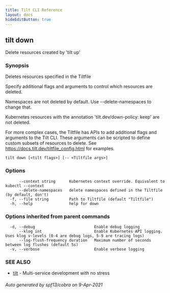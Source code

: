 ```yaml
---
title: Tilt CLI Reference
layout: docs
hideEditButton: true
---
```

## tilt down

Delete resources created by 'tilt up'

### Synopsis


Deletes resources specified in the Tiltfile

Specify additional flags and arguments to control which resources are deleted.

Namespaces are not deleted by default. Use --delete-namespaces to change that.

Kubernetes resources with the annotation 'tilt.dev/down-policy: keep' are not deleted.

For more complex cases, the Tiltfile has APIs to add additional flags and arguments to the Tilt CLI.
These arguments can be scripted to define custom subsets of resources to delete.
See https://docs.tilt.dev/tiltfile_config.html for examples.


```
tilt down [<tilt flags>] [-- <Tiltfile args>]
```

### Options

```
      --context string      Kubernetes context override. Equivalent to kubectl --context
      --delete-namespaces   delete namespaces defined in the Tiltfile (by default, don't)
  -f, --file string         Path to Tiltfile (default "Tiltfile")
  -h, --help                help for down
```

### Options inherited from parent commands

```
  -d, --debug                          Enable debug logging
      --klog int                       Enable Kubernetes API logging. Uses klog v-levels (0-4 are debug logs, 5-9 are tracing logs)
      --log-flush-frequency duration   Maximum number of seconds between log flushes (default 5s)
  -v, --verbose                        Enable verbose logging
```

### SEE ALSO

* [tilt](tilt.html)	 - Multi-service development with no stress

###### Auto generated by spf13/cobra on 9-Apr-2021
